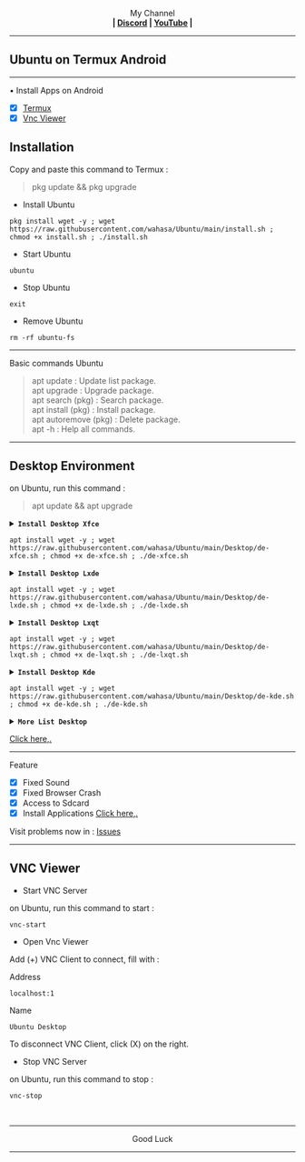 
<p align="center">My Channel</br><b>
| <a href="https://discord.gg/GCehyym">Discord</a> | <a href="https://youtube.com/channel/UC3sLb7eZCu72iv3G1yUhUHQ">YouTube</a> |</b></p>

---
## Ubuntu on Termux Android

---
• Install Apps on Android
- [x] [Termux](https://apkcombo.com/id/termux/com.termux)
- [x] [Vnc Viewer](https://play.google.com/store/apps/details?id=com.realvnc.viewer.android)

## Installation

Copy and paste this command to Termux :
> pkg update && pkg upgrade

* Install Ubuntu
```
pkg install wget -y ; wget https://raw.githubusercontent.com/wahasa/Ubuntu/main/install.sh ; chmod +x install.sh ; ./install.sh
```

* Start Ubuntu
```
ubuntu
```

* Stop Ubuntu
```
exit
```

* Remove Ubuntu
```
rm -rf ubuntu-fs
```

---
Basic commands Ubuntu
> apt update : Update list package.</br>
> apt upgrade : Upgrade package.</br>
> apt search (pkg) : Search package.</br>
> apt install (pkg) : Install package.</br>
> apt autoremove (pkg) : Delete package.</br>
> apt -h : Help all commands.

---
## Desktop Environment

on Ubuntu, run this command :
> apt update && apt upgrade

<details></br>
<summary><b><code>Install Desktop Xfce</code></b></summary>
<p align="center"><img src="https://raw.githubusercontent.com/wahasa/Ubuntu/main/Images/xfce.jpg"</p>
</details>

```
apt install wget -y ; wget https://raw.githubusercontent.com/wahasa/Ubuntu/main/Desktop/de-xfce.sh ; chmod +x de-xfce.sh ; ./de-xfce.sh
```

<details></br>
<summary><b><code>Install Desktop Lxde</code></b></summary>
<p align="center"><img src="https://raw.githubusercontent.com/wahasa/Ubuntu/main/Images/lxde.jpg"</p>
</details>

```
apt install wget -y ; wget https://raw.githubusercontent.com/wahasa/Ubuntu/main/Desktop/de-lxde.sh ; chmod +x de-lxde.sh ; ./de-lxde.sh
```

<details></br>
<summary><b><code>Install Desktop Lxqt</code></b></summary>
<p align="center"><img src="https://raw.githubusercontent.com/wahasa/Ubuntu/main/Images/lxqt.jpg"</p>
</details>

```
apt install wget -y ; wget https://raw.githubusercontent.com/wahasa/Ubuntu/main/Desktop/de-lxqt.sh ; chmod +x de-lxqt.sh ; ./de-lxqt.sh
```

<details></br>
<summary><b><code>Install Desktop Kde</code></b></summary>
<p align="center"><img src="https://raw.githubusercontent.com/wahasa/Ubuntu/main/Images/kde.jpg"</p>
</details>

```
apt install wget -y ; wget https://raw.githubusercontent.com/wahasa/Ubuntu/main/Desktop/de-kde.sh ; chmod +x de-kde.sh ; ./de-kde.sh
```

<details></br>
<summary><b><code>More List Desktop</code></b></summary>
Warning :</br>
It is not recommended to install because there are some problems.
</details>

[Click here,.](https://github.com/wahasa/Ubuntu/issues/10)

---
Feature
- [x] Fixed Sound
- [x] Fixed Browser Crash
- [x] Access to Sdcard
- [x] Install Applications [Click here,.](https://github.com/wahasa/Ubuntu/tree/main/Apps)

Visit problems now in : [Issues](https://github.com/wahasa/Ubuntu/issues)

---
## VNC Viewer

* Start VNC Server

on Ubuntu, run this command to start :
```
vnc-start
```

* Open Vnc Viewer

Add (+) VNC Client to connect, fill with :

Address
```
localhost:1
```

Name
```
Ubuntu Desktop
```

To disconnect VNC Client, click (X) on the right.

* Stop VNC Server

on Ubuntu, run this command to stop :
```
vnc-stop
```

</br>

---
<p align="center">Good Luck</p>

---
